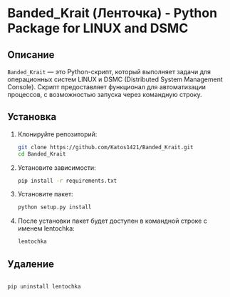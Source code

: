# Banded_Krait (Ленточка) - Python Package for LINUX and DSMC

## Описание

`Banded_Krait` — это Python-скрипт, который выполняет задачи для операционных систем LINUX и DSMC (Distributed System Management Console). Скрипт предоставляет функционал для автоматизации процессов, с возможностью запуска через командную строку.

## Установка

1. Клонируйте репозиторий:
   ```bash
   git clone https://github.com/Katos1421/Banded_Krait.git
   cd Banded_Krait
2. Установите зависимости:
   ```bash
   pip install -r requirements.txt
3. Установите пакет:
    ```bash
    python setup.py install
4. После установки пакет будет доступен в командной строке с именем lentochka:
    ```bash
    lentochka
   
## Удаление
   ```bash
   
   pip uninstall lentochka
